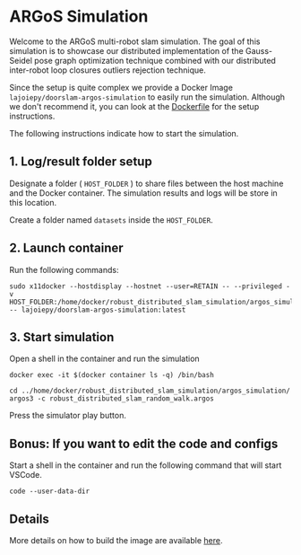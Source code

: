 # ARGoS Simulation

Welcome to the ARGoS multi-robot slam simulation.
The goal of this simulation is to showcase our distributed implementation of the
Gauss-Seidel pose graph optimization technique combined with our distributed 
inter-robot loop closures outliers rejection technique. 

Since the setup is quite complex we provide a Docker Image 
`lajoiepy/doorslam-argos-simulation` to easily run the simulation. Although we
don't recommend it, you can look at the [Dockerfile](https://github.com/lajoiepy/robust_distributed_slam_simulation/blob/master/docker/devel/Dockerfile) for the setup 
instructions.

The following instructions indicate how to start the simulation.
## 1. Log/result folder setup
Designate a folder ( `HOST_FOLDER` ) to share files between the host machine and 
the Docker container. The simulation results and logs will be store in this location.


Create a folder named `datasets` inside the `HOST_FOLDER`.

## 2. Launch container
Run the following commands:
```
sudo x11docker --hostdisplay --hostnet --user=RETAIN -- --privileged -v HOST_FOLDER:/home/docker/robust_distributed_slam_simulation/argos_simulation/log -- lajoiepy/doorslam-argos-simulation:latest
```

## 3. Start simulation
Open a shell in the container and run the simulation
```
docker exec -it $(docker container ls -q) /bin/bash
```

```
cd ../home/docker/robust_distributed_slam_simulation/argos_simulation/
argos3 -c robust_distributed_slam_random_walk.argos
```

Press the simulator play button.

[//]: # (## Simulation Explanations
Visual output
The simulation presents 
ARGoS logs
log file results)

## Bonus: If you want to edit the code and configs
Start a shell in the container and run the following command that will start VSCode.
```
code --user-data-dir
```

## Details
More details on how to build the image are available [here](simulation_details.md).
